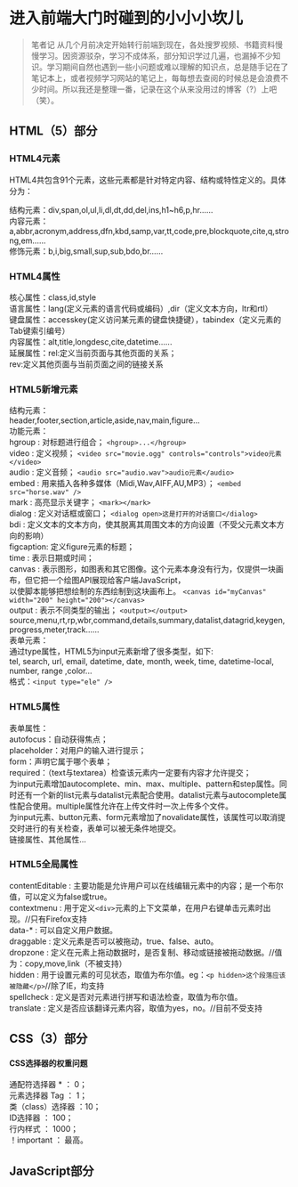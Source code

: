 # 进入前端大门时碰到的小小小坎儿

   > 笔者记  从几个月前决定开始转行前端到现在，各处搜罗视频、书籍资料慢慢学习。因资源驳杂，学习不成体系，部分知识学过几遍，也漏掉不少知识。学习期间自然也遇到一些小问题或难以理解的知识点，总是随手记在了笔记本上，或者视频学习网站的笔记上，每每想去查阅的时候总是会浪费不少时间。所以我还是整理一番，记录在这个从来没用过的博客（?）上吧（笑）。

## HTML（5）部分

### HTML4元素

   HTML4共包含91个元素，这些元素都是针对特定内容、结构或特性定义的。具体分为：
    
  结构元素：div,span,ol,ul,li,dl,dt,dd,del,ins,h1~h6,p,hr......  
  内容元素：a,abbr,acronym,address,dfn,kbd,samp,var,tt,code,pre,blockquote,cite,q,strong,em......  
  修饰元素：b,i,big,small,sup,sub,bdo,br......

### HTML4属性

  核心属性：class,id,style  
  语言属性：lang(定义元素的语言代码或编码）,dir（定义文本方向，ltr和rtl）  
  键盘属性：accesskey(定义访问某元素的键盘快捷键），tabindex（定义元素的Tab键索引编号）  
  内容属性：alt,title,longdesc,cite,datetime......  
  延展属性：rel:定义当前页面与其他页面的关系；  
           rev:定义其他页面与当前页面之间的链接关系
         
### HTML5新增元素

  结构元素：  
  header,footer,section,article,aside,nav,main,figure...  
  功能元素：  
        hgroup  : 对标题进行组合；  `<hgroup>...</hgroup>`  
        video   : 定义视频；  `<video src="movie.ogg" controls="controls">video元素</video>`  
        audio   : 定义音频；  `<audio src="audio.wav">audio元素</audio>`  
        embed   : 用来插入各种多媒体（Midi,Wav,AIFF,AU,MP3）；  `<embed src="horse.wav" />`  
        mark    : 高亮显示关键字；  `<mark></mark>`  
        dialog  : 定义对话框或窗口；  `<dialog open>这是打开的对话窗口</dialog>`  
        bdi     : 定义文本的文本方向，使其脱离其周围文本的方向设置（不受父元素文本方向的影响）  
        figcaption: 定义figure元素的标题；  
        time    : 表示日期或时间；  
        canvas  : 表示图形，如图表和其它图像。这个元素本身没有行为，仅提供一块画布，但它把一个绘图API展现给客户端JavaScript，  
                以使脚本能够把想绘制的东西绘制到这块画布上。  `<canvas id="myCanvas" width="200" height="200"></canvas>`  
        output  : 表示不同类型的输出；  `<output></output>`  
        source,menu,rt,rp,wbr,command,details,summary,datalist,datagrid,keygen,progress,meter,track......  
  表单元素：  
         通过type属性，HTML5为input元素新增了很多类型，如下:  
        tel, search, url, email, datetime, date, month, week, time, datetime-local, number, range ,color...  
        格式：`<input type="ele" />`  

### HTML5属性
  表单属性：  
        autofocus：自动获得焦点；  
        placeholder：对用户的输入进行提示；  
        form：声明它属于哪个表单；  
        required：（text与textarea）检查该元素内一定要有内容才允许提交；  
        为input元素增加autocomplete、min、max、multiple、pattern和step属性。同时还有一个新的list元素与datalist元素配合使用。datalist元素与autocomplete属性配合使用。multiple属性允许在上传文件时一次上传多个文件。  
        为input元素、button元素、form元素增加了novalidate属性，该属性可以取消提交时进行的有关检查，表单可以被无条件地提交。  
  链接属性、其他属性...  
  
### HTML5全局属性

contentEditable : 主要功能是允许用户可以在线编辑元素中的内容；是一个布尔值，可以定义为false或true。  
contextmenu : 用于定义`<div>`元素的上下文菜单，在用户右键单击元素时出现。//只有Firefox支持  
data-* : 可以自定义用户数据。  
draggable : 定义元素是否可以被拖动，true、false、auto。  
dropzone : 定义在元素上拖动数据时，是否复制、移动或链接被拖动数据。//值为：copy,move,link（不被支持）  
hidden : 用于设置元素的可见状态，取值为布尔值。eg：`<p hidden>这个段落应该被隐藏</p>`//除了IE，均支持  
spellcheck : 定义是否对元素进行拼写和语法检查，取值为布尔值。  
translate : 定义是否应该翻译元素内容，取值为yes，no。//目前不受支持  


## CSS（3）部分

#### CSS选择器的权重问题
通配符选择器 * ： 0；  
元素选择器 Tag ： 1；  
类（class）选择器 ：10；  
ID选择器 ： 100；  
行内样式 ： 1000；  
！important ： 最高。  


## JavaScript部分
